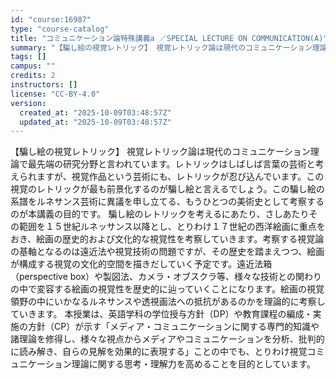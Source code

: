 ```yaml
---
id: "course:16987"
type: "course-catalog"
title: "コミュニケーション論特殊講義a ／SPECIAL LECTURE ON COMMUNICATION(A)"
summary: "【騙し絵の視覚レトリック】 視覚レトリック論は現代のコミュニケーション理論で最先端の研究分野と言われています。レトリックはしばしば言葉の芸術と考えられますが、視覚作品という芸術にも、レトリックが忍び込んでいます。この視覚のレトリックが最も前…"
tags: []
campus: ""
credits: 2
instructors: []
license: "CC-BY-4.0"
version:
  created_at: "2025-10-09T03:48:57Z"
  updated_at: "2025-10-09T03:48:57Z"
---
```

【騙し絵の視覚レトリック】 視覚レトリック論は現代のコミュニケーション理論で最先端の研究分野と言われています。レトリックはしばしば言葉の芸術と考えられますが、視覚作品という芸術にも、レトリックが忍び込んでいます。この視覚のレトリックが最も前景化するのが騙し絵と言えるでしょう。この騙し絵の系譜をルネサンス芸術に異議を申し立てる、もうひとつの美術史として考察するのが本講義の目的です。 騙し絵のレトリックを考えるにあたり、さしあたりその範囲を１５世紀ルネッサンス以降とし、とりわけ１７世紀の西洋絵画に重点をおき、絵画の歴史的および文化的な視覚性を考察していきます。考察する視覚論の基軸となるのは遠近法や視覚技術の問題ですが、その歴史を踏まえつつ、絵画が構成する視覚の文化的空間を描きだしていく予定です。遠近法箱（perspective box）や製図法、カメラ・オブスクラ等、様々な技術との関わりの中で変容する絵画の視覚性を歴史的に辿っていくことになります。絵画の視覚領野の中にいかなるルネサンスや透視画法への抵抗があるのかを理論的に考察していきます。 本授業は、英語学科の学位授与方針（DP）や教育課程の編成・実施の方針（CP）が示す「メディア・コミュニケーションに関する専門的知識や諸理論を修得し、様々な視点からメディアやコミュニケーションを分析、批判的に読み解き、自らの見解を効果的に表現する」ことの中でも、とりわけ視覚コミュニケーション理論に関する思考・理解力を高めることを目的としています。

